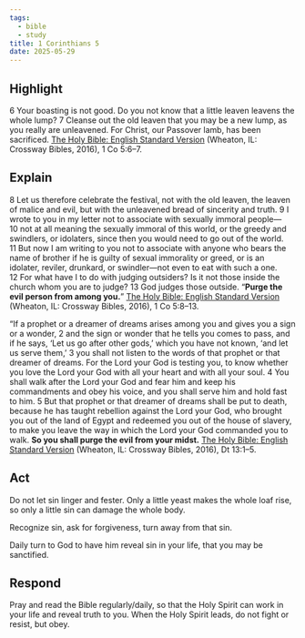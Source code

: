 ```yaml
---
tags:
  - bible
  - study
title: 1 Corinthians 5
date: 2025-05-29
---
```

## Highlight 
6 Your boasting is not good. Do you not know that a little leaven leavens the whole lump? 7 Cleanse out the old leaven that you may be a new lump, as you really are unleavened. For Christ, our Passover lamb, has been sacrificed.
[The Holy Bible: English Standard Version](https://ref.ly/res/LLS:1.0.710/2019-04-30T20:46:24Z/5032326?len=233) (Wheaton, IL: Crossway Bibles, 2016), 1 Co 5:6–7.

## Explain
 8 Let us therefore celebrate the festival, not with the old leaven, the leaven of malice and evil, but with the unleavened bread of sincerity and truth. 9 I wrote to you in my letter not to associate with sexually immoral people— 10 not at all meaning the sexually immoral of this world, or the greedy and swindlers, or idolaters, since then you would need to go out of the world. 11 But now I am writing to you not to associate with anyone who bears the name of brother if he is guilty of sexual immorality or greed, or is an idolater, reviler, drunkard, or swindler—not even to eat with such a one. 12 For what have I to do with judging outsiders? Is it not those inside the church whom you are to judge? 13 God judges those outside. “**Purge the evil person from among you.**”
[The Holy Bible: English Standard Version](https://ref.ly/res/LLS:1.0.710/2019-04-30T20:46:24Z/5032560?len=805) (Wheaton, IL: Crossway Bibles, 2016), 1 Co 5:8–13.

“If a prophet or a dreamer of dreams arises among you and gives you a sign or a wonder, 2 and the sign or wonder that he tells you comes to pass, and if he says, ‘Let us go after other gods,’ which you have not known, ‘and let us serve them,’ 3 you shall not listen to the words of that prophet or that dreamer of dreams. For the Lord your God is testing you, to know whether you love the Lord your God with all your heart and with all your soul. 4 You shall walk after the Lord your God and fear him and keep his commandments and obey his voice, and you shall serve him and hold fast to him. 5 But that prophet or that dreamer of dreams shall be put to death, because he has taught rebellion against the Lord your God, who brought you out of the land of Egypt and redeemed you out of the house of slavery, to make you leave the way in which the Lord your God commanded you to walk. **So you shall purge the evil from your midst.**
[The Holy Bible: English Standard Version](https://ref.ly/res/LLS:1.0.710/2019-04-30T20:46:24Z/1794738?len=960) (Wheaton, IL: Crossway Bibles, 2016), Dt 13:1–5.
## Act
Do not let sin linger and fester. Only a little yeast makes the whole loaf rise, so only a little sin can damage the whole body.

Recognize sin, ask for forgiveness, turn away from that sin. 

Daily turn to God to have him reveal sin in your life, that you may be sanctified.

## Respond
Pray and read the Bible regularly/daily, so that the Holy Spirit can work in your life and reveal truth to you. When the Holy Spirit leads, do not fight or resist, but obey.